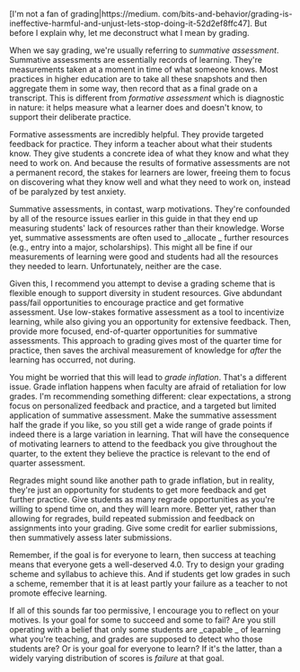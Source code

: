 [I'm not a fan of grading|https://medium\. com/bits-and-behavior/grading-is-ineffective-harmful-and-unjust-lets-stop-doing-it-52d2ef8ffc47]. But before I explain why, let me deconstruct what I mean by grading.
 
When we say grading, we're usually referring to  *summative assessment*. Summative assessments are essentially records of learning. They're measurements taken at a moment in time of what someone knows. Most practices in higher education are to take all these snapshots and then aggregate them in some way, then record that as a final grade on a transcript. This is different from  *formative assessment* which is diagnostic in nature: it helps measure what a learner does and doesn't know, to support their deliberate practice.
 
Formative assessments are incredibly helpful. They provide targeted feedback for practice. They inform a teacher about what their students know. They give students a concrete idea of what they know and what they need to work on. And because the results of formative assessments are not a permanent record, the stakes for learners are lower, freeing them to focus on discovering what they know well and what they need to work on, instead of be paralyzed by test anxiety.

Summative assessments, in contast, warp motivations. They're confounded by all of the resource issues earlier in this guide in that they end up measuring students' lack of resources rather than their knowledge. Worse yet, summative assessments are often used to  _allocate _ further resources (e.g., entry into a major, scholarships). This might all be fine if our measurements of learning were good and students had all the resources they needed to learn. Unfortunately, neither are the case.

Given this, I recommend you attempt to devise a grading scheme that is flexible enough to support diversity in student resources. Give abdundant pass/fail opportunities to encourage practice and get formative assessment. Use low-stakes formative assessment as a tool to incentivize learning, while also giving you an opportunity for extensive feedback. Then, provide more focused, end-of-quarter opportunities for summative assessments. This approach to grading gives most of the quarter time for practice, then saves the archival measurement of knowledge for _after_ the learning has occurred, not during.

You might be worried that this will lead to  *grade inflation*. That's a different issue. Grade inflation happens when faculty are afraid of retaliation for low grades. I'm recommending something different: clear expectations, a strong focus on personalized feedback and practice, and a targeted but limited application of summative assessment. Make the summative assessment half the grade if you like, so you still get a wide range of grade points if indeed there is a large variation in learning. That will have the consequence of motivating learners to attend to the feedback you give throughout the quarter, to the extent they believe the practice is relevant to the end of quarter assessment.
 
Regrades might sound like another path to grade inflation, but in reality, they're just an opportunity for students to get more feedback and get further practice. Give students as many regrade opportunities as you're willing to spend time on, and they will learn more. Better yet, rather than allowing for regrades, build repeated submission and feedback on assignments into your grading. Give some credit for earlier submissions, then summatively assess later submissions.

Remember, if the goal is for everyone to learn, then success at teaching means that everyone gets a well-deserved 4.0. Try to design your grading scheme and syllabus to achieve this. And if students get low grades in such a scheme, remember that it is at least partly your failure as a teacher to not promote effecive learning.

If all of this sounds far too permissive, I encourage you to reflect on your motives. Is your goal for some to succeed and some to fail? Are you still operating with a belief that only some students are  _capable _ of learning what you're teaching, and grades are supposed to detect who those students are? Or is your goal for everyone to learn? If it's the latter, than a widely varying distribution of scores is  _failure_ at that goal.